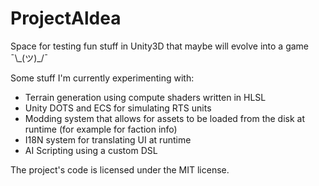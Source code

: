 # ProjectAldea
Space for testing fun stuff in Unity3D that maybe will evolve into a game ¯\\\_(ツ)\_/¯

Some stuff I'm currently experimenting with:
  * Terrain generation using compute shaders written in HLSL
  * Unity DOTS and ECS for simulating RTS units
  * Modding system that allows for assets to be loaded from the disk at runtime (for example for faction info)
  * I18N system for translating UI at runtime
  * AI Scripting using a custom DSL

The project's code is licensed under the MIT license.

